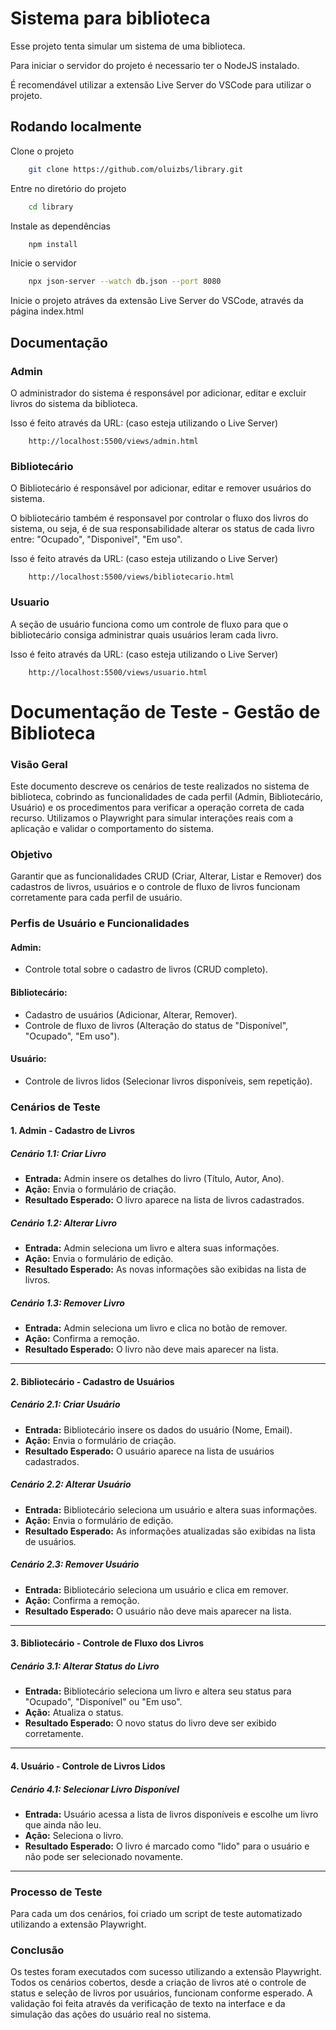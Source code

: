 
# Sistema para biblioteca

Esse projeto tenta simular um sistema de uma biblioteca.

Para iniciar o servidor do projeto é necessario ter o NodeJS instalado.

É recomendável utilizar a extensão Live Server do VSCode para utilizar o projeto.

## Rodando localmente

Clone o projeto

```bash
    git clone https://github.com/oluizbs/library.git
```

Entre no diretório do projeto

```bash
    cd library
```

Instale as dependências

```bash
    npm install
```

Inicie o servidor

```bash
    npx json-server --watch db.json --port 8080
```

Inicie o projeto atráves da extensão Live Server do VSCode, através da página index.html

## Documentação

### Admin

O administrador do sistema é responsável por adicionar, editar e excluir livros do sistema da biblioteca.

Isso é feito através da URL: (caso esteja utilizando o Live Server)

```HTTP
    http://localhost:5500/views/admin.html
```  

### Bibliotecário

O Bibliotecário é responsável por adicionar, editar e remover usuários do sistema.

O bibliotecário também é responsavel por controlar o fluxo dos livros do sistema, ou seja, é de sua responsabilidade alterar os status de cada livro entre: "Ocupado", "Disponivel", "Em uso".

Isso é feito através da URL: (caso esteja utilizando o Live Server)

```HTTP
    http://localhost:5500/views/bibliotecario.html
```  

### Usuario

A seção de usuário funciona como um controle de fluxo para que o bibliotecário consiga administrar quais usuários leram cada livro.

Isso é feito através da URL: (caso esteja utilizando o Live Server)

```HTTP
    http://localhost:5500/views/usuario.html
```



# Documentação de Teste - Gestão de Biblioteca

### Visão Geral
Este documento descreve os cenários de teste realizados no sistema de biblioteca, cobrindo as funcionalidades de cada perfil (Admin, Bibliotecário, Usuário) e os procedimentos para verificar a operação correta de cada recurso. Utilizamos o Playwright para simular interações reais com a aplicação e validar o comportamento do sistema.

### Objetivo
Garantir que as funcionalidades CRUD (Criar, Alterar, Listar e Remover) dos cadastros de livros, usuários e o controle de fluxo de livros funcionam corretamente para cada perfil de usuário.

### Perfis de Usuário e Funcionalidades

#### Admin:
- Controle total sobre o cadastro de livros (CRUD completo).

#### Bibliotecário:
- Cadastro de usuários (Adicionar, Alterar, Remover).
- Controle de fluxo de livros (Alteração do status de "Disponível", "Ocupado", "Em uso").

#### Usuário:
- Controle de livros lidos (Selecionar livros disponíveis, sem repetição).

### Cenários de Teste

#### 1. Admin - Cadastro de Livros

##### Cenário 1.1: Criar Livro
- **Entrada:** Admin insere os detalhes do livro (Título, Autor, Ano).
- **Ação:** Envia o formulário de criação.
- **Resultado Esperado:** O livro aparece na lista de livros cadastrados.

##### Cenário 1.2: Alterar Livro
- **Entrada:** Admin seleciona um livro e altera suas informações.
- **Ação:** Envia o formulário de edição.
- **Resultado Esperado:** As novas informações são exibidas na lista de livros.

##### Cenário 1.3: Remover Livro
- **Entrada:** Admin seleciona um livro e clica no botão de remover.
- **Ação:** Confirma a remoção.
- **Resultado Esperado:** O livro não deve mais aparecer na lista.

---

#### 2. Bibliotecário - Cadastro de Usuários

##### Cenário 2.1: Criar Usuário
- **Entrada:** Bibliotecário insere os dados do usuário (Nome, Email).
- **Ação:** Envia o formulário de criação.
- **Resultado Esperado:** O usuário aparece na lista de usuários cadastrados.

##### Cenário 2.2: Alterar Usuário
- **Entrada:** Bibliotecário seleciona um usuário e altera suas informações.
- **Ação:** Envia o formulário de edição.
- **Resultado Esperado:** As informações atualizadas são exibidas na lista de usuários.

##### Cenário 2.3: Remover Usuário
- **Entrada:** Bibliotecário seleciona um usuário e clica em remover.
- **Ação:** Confirma a remoção.
- **Resultado Esperado:** O usuário não deve mais aparecer na lista.

---

#### 3. Bibliotecário - Controle de Fluxo dos Livros

##### Cenário 3.1: Alterar Status do Livro
- **Entrada:** Bibliotecário seleciona um livro e altera seu status para "Ocupado", "Disponível" ou "Em uso".
- **Ação:** Atualiza o status.
- **Resultado Esperado:** O novo status do livro deve ser exibido corretamente.

---

#### 4. Usuário - Controle de Livros Lidos

##### Cenário 4.1: Selecionar Livro Disponível
- **Entrada:** Usuário acessa a lista de livros disponíveis e escolhe um livro que ainda não leu.
- **Ação:** Seleciona o livro.
- **Resultado Esperado:** O livro é marcado como "lido" para o usuário e não pode ser selecionado novamente.

---

### Processo de Teste
Para cada um dos cenários, foi criado um script de teste automatizado utilizando a extensão Playwright.

### Conclusão
Os testes foram executados com sucesso utilizando a extensão Playwright. Todos os cenários cobertos, desde a criação de livros até o controle de status e seleção de livros por usuários, funcionam conforme esperado. A validação foi feita através da verificação de texto na interface e da simulação das ações do usuário real no sistema.
